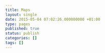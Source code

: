 ```yaml
---
title: Maps
layout: single
date: 2015-05-04 07:02:26.000000000 +01:00
type: pages
published: true
status: publish
categories: []
tags: []
---
```



